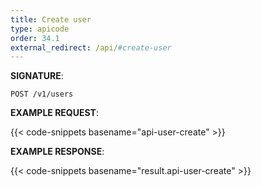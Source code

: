 ```yaml
---
title: Create user
type: apicode
order: 34.1
external_redirect: /api/#create-user
---
```


**SIGNATURE**:

`POST /v1/users`

**EXAMPLE REQUEST**:

{{< code-snippets basename="api-user-create" >}}

**EXAMPLE RESPONSE**:

{{< code-snippets basename="result.api-user-create" >}}
